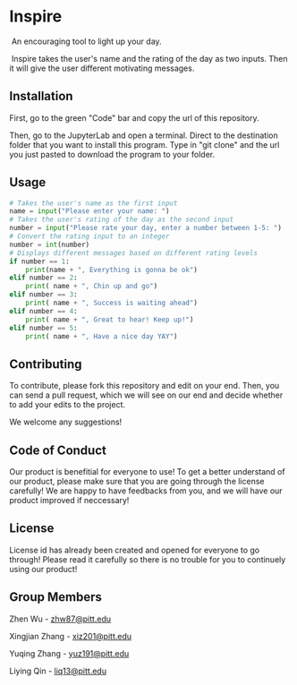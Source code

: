 # Inspire
​	An encouraging tool to light up your day.

​	Inspire takes the user's name and the rating of the day as two inputs. Then it will give the user different motivating messages.

## Installation

First, go to the green "Code" bar and copy the url of this repository.

Then, go to the JupyterLab and open a terminal. Direct to the destination folder that you want to install this program. Type in "git clone" and the url you just pasted to download the program to your folder.

## Usage

```python
# Takes the user's name as the first input
name = input("Please enter your name: ")
# Takes the user's rating of the day as the second input
number = input("Please rate your day, enter a number between 1-5: ")
# Convert the rating input to an integer
number = int(number)
# Displays different messages based on different rating levels
if number == 1:
    print(name + ", Everything is gonna be ok")
elif number == 2:
    print( name + ", Chin up and go")
elif number == 3:
    print( name + ", Success is waiting ahead")
elif number == 4:
    print( name + ", Great to hear! Keep up!")
elif number == 5:
    print( name + ", Have a nice day YAY")
```

## Contributing

To contribute, please fork this repository and edit on your end. Then, you can send a pull request, which we will see on our end and decide whether to add your edits to the project.

We welcome any suggestions!


## Code of Conduct
Our product is benefitial for everyone to use! To get a better understand of our product, please make sure that you are going through the license carefully! We are happy to have feedbacks from you, and we will have our product improved if neccessary!


## License
License id has already been created and opened for everyone to go through! Please read it carefully so there is no trouble for you to continuely using our product!

## Group Members

Zhen Wu - zhw87@pitt.edu

Xingjian Zhang - xiz201@pitt.edu

Yuqing Zhang - yuz191@pitt.edu

Liying Qin - liq13@pitt.edu
